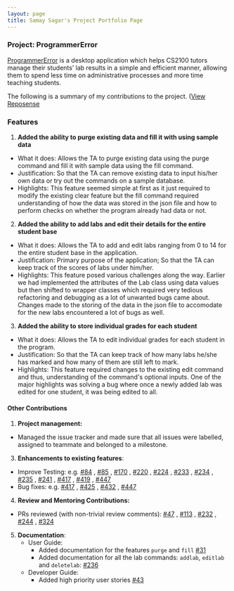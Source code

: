 ```yaml
---
layout: page 
title: Samay Sagar's Project Portfolio Page
---
```


### Project: ProgrammerError

[ProgrammerError](https://github.com/AY2122S1-CS2103-F09-3/tp) is a desktop application which helps CS2100 tutors manage
their students’ lab results in a simple and efficient manner, allowing them to spend less time on administrative
processes and more time teaching students.

The following is a summary of my contributions to the
project. ([View Reposense](https://nus-cs2103-ay2122s1.github.io/tp-dashboard/#breakdown=true&search=reddevil1313)

### Features

1. **Added the ability to purge existing data and fill it with using sample data**

- What it does: Allows the TA to purge existing data using the purge command and fill it with sample data using the fill
  command.
- Justification: So that the TA can remove existing data to input his/her own data or try out the commands on a sample
  database.
- Highlights: This feature seemed simple at first as it just required to modify the existing clear feature but the fill
  command required understanding of how the data was stored in the json file and how to perform checks on whether the
  program already had data or not.

2. **Added the ability to add labs and edit their details for the entire student base**

- What it does: Allows the TA to add and edit labs ranging from 0 to 14 for the entire student base in the application.
- Justification: Primary purpose of the application; So that the TA can keep track of the scores of labs under him/her.
- Highlights: This feature posed various challenges along the way. Earlier we had implemented the attributes of the Lab
  class using data values but then shifted to wrapper classes which required very tedious refactoring and debugging as a
  lot of unwanted bugs came about. Changes made to the storing of the data in the json file to accomodate for the new
  labs encountered a lot of bugs as well.

3. **Added the ability to store individual grades for each student**

- What it does: Allows the TA to edit individual grades for each student in the program.
- Justification: So that the TA can keep track of how many labs he/she has marked and how many of them are still left to
  mark.
- Highlights: This feature required changes to the existing edit command and thus, understanding of the command's
  optional inputs. One of the major highlights was solving a bug where once a newly added lab was edited for one
  student, it was being edited to all.

#### Other Contributions

1. **Project management:**

* Managed the issue tracker and made sure that all issues were labelled, assigned to teammate and belonged to a
  milestone.

3. **Enhancements to existing features**:

- Improve Testing: e.g. [#84](https://github.com/AY2122S1-CS2103-F09-3/tp/pull/84)
  , [#85](https://github.com/AY2122S1-CS2103-F09-3/tp/pull/85)
  , [#170](https://github.com/AY2122S1-CS2103-F09-3/tp/pull/170)
  , [#220](https://github.com/AY2122S1-CS2103-F09-3/tp/pull/220)
  , [#224](https://github.com/AY2122S1-CS2103-F09-3/tp/pull/224)
  , [#233](https://github.com/AY2122S1-CS2103-F09-3/tp/pull/233)
  , [#234](https://github.com/AY2122S1-CS2103-F09-3/tp/pull/234)
  , [#235](https://github.com/AY2122S1-CS2103-F09-3/tp/pull/235)
  , [#241](https://github.com/AY2122S1-CS2103-F09-3/tp/pull/241)
  , [#417](https://github.com/AY2122S1-CS2103-F09-3/tp/pull/417)
  , [#419](https://github.com/AY2122S1-CS2103-F09-3/tp/pull/419)
  , [#447](https://github.com/AY2122S1-CS2103-F09-3/tp/pull/447)
- Bug fixes: e.g. [#417](https://github.com/AY2122S1-CS2103-F09-3/tp/pull/417)
  , [#425](https://github.com/AY2122S1-CS2103-F09-3/tp/pull/425)
  , [#432](https://github.com/AY2122S1-CS2103-F09-3/tp/pull/432)
  , [#447](https://github.com/AY2122S1-CS2103-F09-3/tp/pull/447)

4. **Review and Mentoring Contributions:**

- PRs reviewed (with non-trivial review comments): [#47](https://github.com/AY2122S1-CS2103-F09-3/tp/pull/47)
  , [#113](https://github.com/AY2122S1-CS2103-F09-3/tp/pull/113)
  , [#232](https://github.com/AY2122S1-CS2103-F09-3/tp/pull/232)
  , [#244](https://github.com/AY2122S1-CS2103-F09-3/tp/pull/244)
  , [#324](https://github.com/AY2122S1-CS2103-F09-3/tp/pull/324)

5. **Documentation**:
    * User Guide:
        * Added documentation for the features `purge`
          and `fill` [#31](https://github.com/AY2122S1-CS2103-F09-3/tp/pull/31)
        * Added documentation for all the lab commands: `addlab`, `editlab` and `deletelab`:
          [#236](https://github.com/AY2122S1-CS2103-F09-3/tp/pull/236)
    * Developer Guide:
        * Added high priority user stories [#43](https://github.com/AY2122S1-CS2103-F09-3/tp/pull/43)

